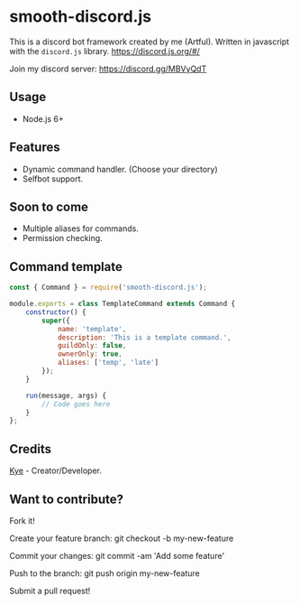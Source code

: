 # smooth-discord.js
This is a discord bot framework created by me (Artful). Written in javascript with the `discord.js` library.
https://discord.js.org/#/

Join my discord server: https://discord.gg/MBVyQdT

## Usage
* Node.js 6+

## Features
* Dynamic command handler. (Choose your directory)
* Selfbot support.

## Soon to come
* Multiple aliases for commands.
* Permission checking.

## Command template
```js
const { Command } = require('smooth-discord.js');

module.exports = class TemplateCommand extends Command {
	constructor() {
		super({
			name: 'template',
			description: 'This is a template command.',
			guildOnly: false,
			ownerOnly: true,
			aliases: ['temp', 'late']
		});
	}

	run(message, args) {
		// Code goes here
	}
};

```

## Credits
[Kye](https://github.com/KyeNormanGill "My github") - Creator/Developer.

## Want to contribute?
Fork it!

Create your feature branch: git checkout -b my-new-feature

Commit your changes: git commit -am 'Add some feature'

Push to the branch: git push origin my-new-feature

Submit a pull request!

